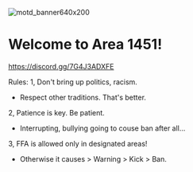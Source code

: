 ![motd_banner640x200](https://github.com/Powerforce00/Area1451/assets/145535983/fb7591dc-f78f-4bc8-a11e-83dbf3b8f6c4)
# Welcome to Area 1451!

<a id="Discord">https://discord.gg/7G4J3ADXFE

Rules:
1, Don't bring up politics, racism.
- Respect other traditions. That's better.

2, Patience is key. Be patient.
- Interrupting, bullying going to couse ban after all...

3, FFA is allowed only in designated areas!
- Otherwise it causes > Warning > Kick > Ban.
